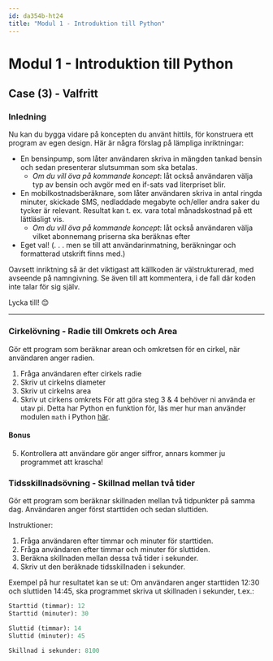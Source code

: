 ```yaml
---
id: da354b-ht24
title: "Modul 1 - Introduktion till Python"
---
```


# Modul 1 - Introduktion till Python

## Case (3) - Valfritt


### Inledning

Nu kan du bygga vidare på koncepten du använt hittils, för konstruera ett program av
egen design. Här är några förslag på lämpliga inriktningar:

- En bensinpump, som låter användaren skriva in mängden tankad bensin och sedan
presenterar slutsumman som ska betalas.
	- *Om du vill öva på kommande koncept*: låt också användaren välja typ av
	bensin och avgör med en if-sats vad literpriset blir.
- En mobilkostnadsberäknare, som låter användaren skriva in antal ringda minuter,
skickade SMS, nedladdade megabyte och/eller andra saker du tycker är relevant.
Resultat kan t. ex. vara total månadskostnad på ett lättläsligt vis.
	- *Om du vill öva på kommande koncept*: låt också användaren välja vilket abonnemang priserna ska beräknas efter
- Eget val! (. . . men se till att användarinmatning, beräkningar och formatterad
utskrift finns med.)


Oavsett inriktning så är det viktigast att källkoden är välstrukturerad, med avseende
på namngivning. Se även till att kommentera, i de fall där koden inte talar för sig själv.

Lycka till! 😊

---


### Cirkelövning - Radie till Omkrets och Area
Gör ett program som beräknar arean och omkretsen för en cirkel, när användaren anger radien.
1. Fråga användaren efter cirkels radie
2. Skriv ut cirkelns diameter
3. Skriv ut cirkelns area
4. Skriv ut cirkens omkrets
För att göra steg 3 & 4 behöver ni använda er utav pi. Detta har Python en funktion för, läs mer hur man använder modulen `math` i Python [här](https://docs.python.org/3/library/math.html#math.pi).

#### Bonus

5. Kontrollera att användare gör anger siffror, annars kommer ju programmet att krascha!

### Tidsskillnadsövning - Skillnad mellan två tider
Gör ett program som beräknar skillnaden mellan två tidpunkter på samma dag. Användaren anger först starttiden och sedan sluttiden.

Instruktioner:
1. Fråga användaren efter timmar och minuter för starttiden.
2. Fråga användaren efter timmar och minuter för sluttiden.
3. Beräkna skillnaden mellan dessa två tider i sekunder.
4. Skriv ut den beräknade tidsskillnaden i sekunder.

Exempel på hur resultatet kan se ut:
Om användaren anger starttiden 12:30 och sluttiden 14:45, ska programmet skriva ut skillnaden i sekunder, t.ex.:

```python
Starttid (timmar): 12
Starttid (minuter): 30

Sluttid (timmar): 14
Sluttid (minuter): 45

Skillnad i sekunder: 8100
```
